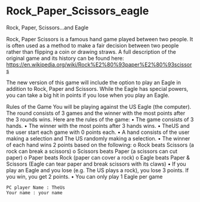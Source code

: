 # Rock_Paper_Scissors_eagle
Rock, Paper, Scissors…and Eagle

Rock, Paper Scissors is a famous hand game played between two people. It is often used as a method to make a fair decision between two people rather than flipping a coin or drawing straws. A full description of the original game and its history can be found here: https://en.wikipedia.org/wiki/Rock%E2%80%93paper%E2%80%93scissors

The new version of this game will include the option to play an Eagle
in addition to Rock, Paper and Scissors. While the Eagle has special powers, you can take a big hit
in points if you lose when you play an Eagle.



Rules of the Game
You will be playing against the US Eagle (the computer). The round consists of 3 games and the
winner with the most points after the 3 rounds wins. Here are the rules of the game:
• The game consists of 3 hands.
• The winner with the most points after 3 hands wins.
• TheUS and the user start each game with 0 points each.
• A hand consists of the user making a selection and The US randomly making a selection.
• The winner of each hand wins 2 points based on the following:
o Rock beats Scissors (a rock can break a scissors)
o Scissors beats Paper (a scissors can cut paper)
o Paper beats Rock (paper can cover a rock)
o Eagle beats Paper & Scissors (Eagle can tear paper and break scissors with its claws)
• If you play an Eagle and you lose (e.g. The US plays a rock), you lose 3 points. If you win, you
get 2 points.
• You can only play 1 Eagle per game

    PC player Name : TheUs
    Your name : your name 
